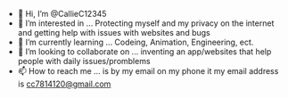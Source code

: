 - 👋 Hi, I’m @CallieC12345
- 👀 I’m interested in ... Protecting myself and my privacy on the internet and getting help with issues with websites and bugs
- 🌱 I’m currently learning ... Codeing, Animation, Engineering, ect.
- 💞️ I’m looking to collaborate on ... inventing an app/websites that help people with daily issues/promblems 
- 📫 How to reach me ... is by my email on my phone it my email address is cc7814120@gmail.com

<!---
CallieC12345/CallieC12345 is a ✨ special ✨ repository because its `README.md` (this file) appears on your GitHub profile.
You can click the Preview link to take a look at your changes.
--->

